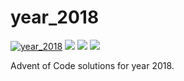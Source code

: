 # year_2018

[![year_2018](https://github.com/N8Brooks/deno_aoc/actions/workflows/year_2018.yaml/badge.svg)](https://github.com/N8Brooks/deno_aoc/actions/workflows/year_2018.yaml)
![](https://img.shields.io/badge/day%20📅-6-blue)
![](https://img.shields.io/badge/stars%20⭐-10-yellow)
![](https://img.shields.io/badge/days%20completed-5-red)

Advent of Code solutions for year 2018.
